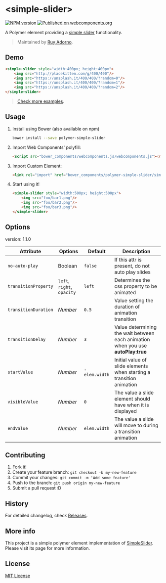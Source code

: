 # &lt;simple-slider&gt;

[![NPM version](https://badge.fury.io/js/polymer-simple-slider.svg)](https://npmjs.org/package/polymer-simple-slider) [![Published on webcomponents.org](https://img.shields.io/badge/webcomponents.org-published-blue.svg)](https://beta.webcomponents.org/element/ruyadorno/polymer-simple-slider)

A Polymer element providing a [simple slider](http://ruyadorno.github.io/SimpleSlider) functionality.

> Maintained by [Ruy Adorno](https://github.com/ruyadorno).


## Demo

<!---
```
<custom-element-demo>
  <template>
    <script src="../webcomponentsjs/webcomponents-lite.js"></script>
    <link rel="import" href="simple-slider.html">
    <next-code-block></next-code-block>
  </template>
</custom-element-demo>
```
-->
```html
<simple-slider style="width:400px; height:400px">
    <img src="http://placekitten.com/g/400/400"/>
    <img src="https://unsplash.it/400/400/?random=0"/>
    <img src="https://unsplash.it/400/400/?random=1"/>
    <img src="https://unsplash.it/400/400/?random=2"/>
</simple-slider>
```

 > [Check more examples](http://ruyadorno.github.io/polymer-simple-slider).


## Usage

1. Install using Bower (also available on npm)

    ```sh
    bower install --save polymer-simple-slider
    ```

2. Import Web Components' polyfill:

    ```html
    <script src="bower_components/webcomponents.js/webcomponents.js"></script>
    ```

3. Import Custom Element:

    ```html
    <link rel="import" href="bower_components/polymer-simple-slider/simple-slider.html">
    ```

4. Start using it!

    ```html
    <simple-slider style="width:500px; height:500px">
        <img src="foo/bar1.png"/>
        <img src="foo/bar2.png"/>
        <img src="foo/bar3.png"/>
    </simple-slider>
    ```


## Options

version: 1.1.0

Attribute              | Options                   | Default             | Description
---                    | ---                       | ---                 | ---
`no-auto-play`         | Boolean                   | `false`             | If this attr is present, do not auto play slides
`transitionProperty`   | `left`, `right`, `opacity`| `left`              | Determines the css property to be animated
`transitionDuration`   | *Number*                  | `0.5`               | Value setting the duration of animation transition
`transitionDelay`      | *Number*                  | `3`                 | Value determining the wait between each animation when you use **autoPlay:true**
`startValue`           | *Number*                  | `-elem.width`       | Initial value of slide elements when starting a transition animation
`visibleValue`         | *Number*                  | `0`                 | The value a slide element should have when it is displayed
`endValue`             | *Number*                  | `elem.width`        | The value a slide will move to during a transition animation


## Contributing

1. Fork it!
2. Create your feature branch: `git checkout -b my-new-feature`
3. Commit your changes: `git commit -m 'Add some feature'`
4. Push to the branch: `git push origin my-new-feature`
5. Submit a pull request :D


## History

For detailed changelog, check [Releases](https://github.com/ruyadorno/polymer-simple-slider/releases).


## More info
This project is a simple polymer element implementation of [SimpleSlider](http://ruyadorno.github.io/SimpleSlider/). Please visit its page for more information.

## License

[MIT License](http://opensource.org/licenses/MIT)

